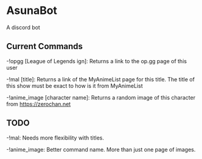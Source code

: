 # AsunaBot
A discord bot

## Current Commands
-!opgg [League of Legends ign]: Returns a link to the op.gg page of this user

-!mal [title]: Returns a link of the MyAnimeList page for this title. The title of this show must be exact to how is it from MyAnimeList

-!anime_image [character name]: Returns a random image of this character from https://zerochan.net

## TODO
-!mal: Needs more flexibility with titles. 

-!anime_image: Better command name. More than just one page of images.
